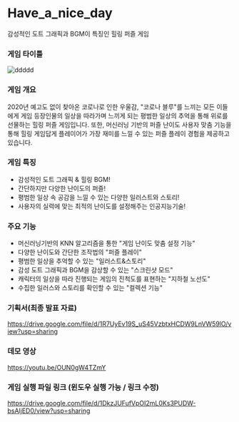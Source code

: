 # Have_a_nice_day
감성적인 도트 그래픽과 BGM이 특징인 힐링 퍼즐 게임

### 게임 타이틀

![ddddd](https://user-images.githubusercontent.com/56291884/101168253-8203d300-367e-11eb-93a0-107a021b9ff4.png)

### 게임 개요
2020년 예고도 없이 찾아온 코로나로 인한 우울감, 
"코로나 블루"를 느끼는 모든 이들에게 게임  등장인물의 일상을 따라가며
느끼게 되는 평범한 일상의 추억을 통해 위로를 선물하는 힐링 퍼즐 게임입니다. 
또한, 머신러닝 기반의 퍼즐 난이도 사용자 맞춤 기능을 통해 힐링 게임답게 
플레이어가 가장 재미를 느낄 수 있는 퍼즐 플레이 경험을 제공하고 있습니다.

### 게임 특징

- 감성적인 도트 그래픽 & 힐링 BGM!
- 간단하지만 다양한 난이도의 퍼즐!
- 평범한 일상 속 공감을 느낄 수 있는 다양한 일러스트와 스토리!
- 사용자의 실력에 맞는 최적의 난이도를 설정해주는 인공지능기술!

### 주요 기능

- 머신러닝기반의 KNN 알고리즘을 통한 "게임 난이도 맞춤 설정 기능"
- 다양한 난이도와 간단한 조작법의 "퍼즐 플레이"
- 평범한 일상을 추억할 수 있는 "일러스트&스토리"
- 감성 도트 그래픽과 BGM을 감상할 수 있는 "스크린샷 모드"
- 캐릭터의 일상을 따라 진행되는 게임의 진척도를 표현하는 "지하철 노선도"
- 수집한 일러스와 스토리를 확인할 수 있는 "컬렉션 기능"

### 기획서(최종 발표 자료)
https://drive.google.com/file/d/1R7UyEv19S_uS45VzbtxHCDW9LnVW59lO/view?usp=sharing

### 데모 영상
https://youtu.be/OUN0gW4TZmY

### 게임 실행 파일 링크 (윈도우 실행 가능 / 링크 수정)
https://drive.google.com/file/d/1DkzJUFufVpOI2mL0Ks3PUDW-bsAljED0/view?usp=sharing
